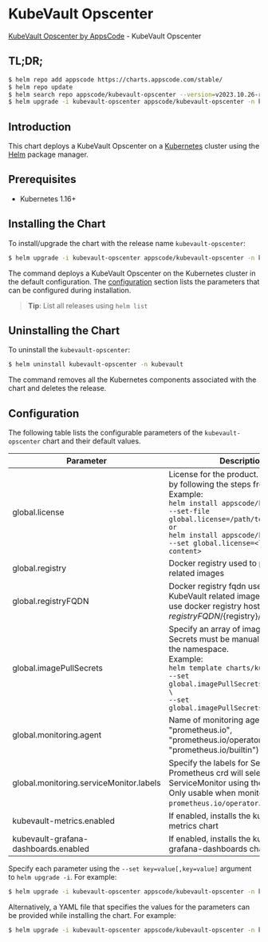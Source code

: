 # KubeVault Opscenter

[KubeVault Opscenter by AppsCode](https://github.com/kubevault) - KubeVault Opscenter

## TL;DR;

```bash
$ helm repo add appscode https://charts.appscode.com/stable/
$ helm repo update
$ helm search repo appscode/kubevault-opscenter --version=v2023.10.26-rc.0
$ helm upgrade -i kubevault-opscenter appscode/kubevault-opscenter -n kubevault --create-namespace --version=v2023.10.26-rc.0
```

## Introduction

This chart deploys a KubeVault Opscenter on a [Kubernetes](http://kubernetes.io) cluster using the [Helm](https://helm.sh) package manager.

## Prerequisites

- Kubernetes 1.16+

## Installing the Chart

To install/upgrade the chart with the release name `kubevault-opscenter`:

```bash
$ helm upgrade -i kubevault-opscenter appscode/kubevault-opscenter -n kubevault --create-namespace --version=v2023.10.26-rc.0
```

The command deploys a KubeVault Opscenter on the Kubernetes cluster in the default configuration. The [configuration](#configuration) section lists the parameters that can be configured during installation.

> **Tip**: List all releases using `helm list`

## Uninstalling the Chart

To uninstall the `kubevault-opscenter`:

```bash
$ helm uninstall kubevault-opscenter -n kubevault
```

The command removes all the Kubernetes components associated with the chart and deletes the release.

## Configuration

The following table lists the configurable parameters of the `kubevault-opscenter` chart and their default values.

|                Parameter                |                                                                                                                                                                                  Description                                                                                                                                                                                   |       Default        |
|-----------------------------------------|--------------------------------------------------------------------------------------------------------------------------------------------------------------------------------------------------------------------------------------------------------------------------------------------------------------------------------------------------------------------------------|----------------------|
| global.license                          | License for the product. Get a license by following the steps from [here](https://kubevault.com/docs/latest/setup/install/enterprise#get-a-trial-license). <br> Example: <br> `helm install appscode/kubevault \` <br> `--set-file global.license=/path/to/license/file` <br> `or` <br> `helm install appscode/kubevault \` <br> `--set global.license=<license file content>` | <code>""</code>      |
| global.registry                         | Docker registry used to pull KubeVault related images                                                                                                                                                                                                                                                                                                                          | <code>""</code>      |
| global.registryFQDN                     | Docker registry fqdn used to pull KubeVault related images. Set this to use docker registry hosted at ${registryFQDN}/${registry}/${image}                                                                                                                                                                                                                                     | <code>ghcr.io</code> |
| global.imagePullSecrets                 | Specify an array of imagePullSecrets. Secrets must be manually created in the namespace. <br> Example: <br> `helm template charts/kubevault \` <br> `--set global.imagePullSecrets[0].name=sec0 \` <br> `--set global.imagePullSecrets[1].name=sec1`                                                                                                                           | <code>[]</code>      |
| global.monitoring.agent                 | Name of monitoring agent (one of "prometheus.io", "prometheus.io/operator", "prometheus.io/builtin")                                                                                                                                                                                                                                                                           | <code>""</code>      |
| global.monitoring.serviceMonitor.labels | Specify the labels for ServiceMonitor. Prometheus crd will select ServiceMonitor using these labels. Only usable when monitoring agent is `prometheus.io/operator`.                                                                                                                                                                                                            | <code>{}</code>      |
| kubevault-metrics.enabled               | If enabled, installs the kubevault-metrics chart                                                                                                                                                                                                                                                                                                                               | <code>true</code>    |
| kubevault-grafana-dashboards.enabled    | If enabled, installs the kubevault-grafana-dashboards chart                                                                                                                                                                                                                                                                                                                    | <code>true</code>    |


Specify each parameter using the `--set key=value[,key=value]` argument to `helm upgrade -i`. For example:

```bash
$ helm upgrade -i kubevault-opscenter appscode/kubevault-opscenter -n kubevault --create-namespace --version=v2023.10.26-rc.0 --set global.registryFQDN=ghcr.io
```

Alternatively, a YAML file that specifies the values for the parameters can be provided while
installing the chart. For example:

```bash
$ helm upgrade -i kubevault-opscenter appscode/kubevault-opscenter -n kubevault --create-namespace --version=v2023.10.26-rc.0 --values values.yaml
```
